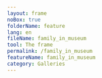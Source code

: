 ```yaml
---
layout: frame
noBox: true
folderName: feature
lang: en
fileName: family_in_museum
tool: The frame
permalink: /family_in_museum
featureName: family_in_museum
category: Galleries
---
```

